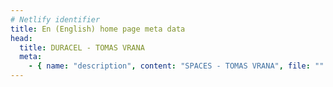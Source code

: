 ```yaml
---
# Netlify identifier
title: En (English) home page meta data
head:
  title: DURACEL - TOMAS VRANA
  meta:
    - { name: "description", content: "SPACES - TOMAS VRANA", file: "" }
---
```

